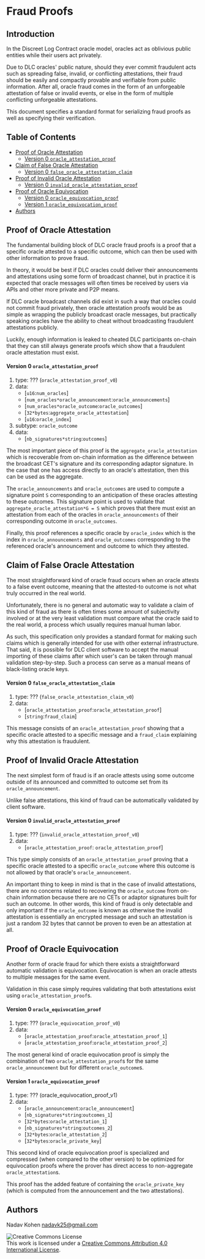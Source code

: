 # Fraud Proofs

## Introduction

In the Discreet Log Contract oracle model, oracles act as oblivious public entities while
their users act privately.

Due to DLC oracles' public nature, should they ever commit fraudulent acts such as spreading
false, invalid, or conflicting attestations, their fraud should be easily and compactly provable
and verifiable from public information.
After all, oracle fraud comes in the form of an unforgeable attestation of false or invalid events,
or else in the form of multiple conflicting unforgeable attestations.

This document specifies a standard format for serializing fraud proofs as well as specifying their verification.

## Table of Contents

* [Proof of Oracle Attestation](#proof-of-oracle-attestation)
  * [Version 0 `oracle_attestation_proof`](#version-0-oracle_attestation_proof)
* [Claim of False Oracle Attestation](#claim-of-false-oracle-attestation)
  * [Version 0 `false_oracle_attestation_claim` ](#version-0-false_oracle_attestation_claim)
* [Proof of Invalid Oracle Attestation](#proof-of-invalid-oracle-attestation)
  * [Version 0 `invalid_oracle_attestation_proof`](#version-0-invalid_oracle_attestation_proof)
* [Proof of Oracle Equivocation](#proof-of-oracle-equivocation)
  * [Version 0 `oracle_equivocation_proof`](#version-0-oracle_equivocation_proof)
  * [Version 1 `oracle_equivocation_proof`](#version-1-oracle_equivocation_proof)
* [Authors](#authors)

## Proof of Oracle Attestation

The fundamental building block of DLC oracle fraud proofs is a proof that a specific oracle
attested to a specific outcome, which can then be used with other information to prove fraud.

In theory, it would be best if DLC oracles could deliver their announcements and attestations
using some form of broadcast channel, but in practice it is expected that oracle messages will
often times be received by users via APIs and other more private and P2P means.

If DLC oracle broadcast channels did exist in such a way that oracles could not commit fraud privately,
then oracle attestation proofs would be as simple as wrapping the publicly broadcast oracle messages,
but practically speaking oracles have the ability to cheat without broadcasting fraudulent attestations publicly.

Luckily, enough information is leaked to cheated DLC participants on-chain that they can still
always generate proofs which show that a fraudulent oracle attestation must exist.

#### Version 0 `oracle_attestation_proof`

1. type: ??? (`oracle_attestation_proof_v0`)
2. data:
   * [`u16`:`num_oracles`]
   * [`num_oracles*oracle_announcement`:`oracle_announcements`]
   * [`num_oracles*oracle_outcome`:`oracle_outcomes`]
   * [`32*bytes`:`aggregate_oracle_attestation`]
   * [`u16`:`oracle_index`]
3. subtype: `oracle_outcome`
4. data:
   * [`nb_signatures*string`:`outcomes`]

The most important piece of this proof is the `aggregate_oracle_attestation` which is recoverable from
on-chain information as the difference between the broadcast CET's signature and its corresponding adaptor signature.
In the case that one has access directly to an oracle's attestation, then this can be used as the aggregate.

The `oracle_announcements` and `oracle_outcomes` are used to compute a signature point `S` corresponding to an anticipation of
these oracles attesting to these outcomes.
This signature point is used to validate that `aggregate_oracle_attestation*G = S` which proves that there must exist an attestation
from each of the oracles in `oracle_announcements` of their corresponding outcome in `oracle_outcomes`.

Finally, this proof references a specific oracle by `oracle_index` which is the index in `oracle_announcements` and `oracle_outcomes`
corresponding to the referenced oracle's announcement and outcome to which they attested. 

## Claim of False Oracle Attestation

The most straightforward kind of oracle fraud occurs when an oracle attests to a false event outcome,
meaning that the attested-to outcome is not what truly occurred in the real world.

Unfortunately, there is no general and automatic way to validate a claim of this kind of fraud as there
is often times some amount of subjectivity involved or at the very least validation must compare what
the oracle said to the real world, a process which usually requires manual human labor.

As such, this specification only provides a standard format for making such claims which is generally
intended for use with other external infrastructure.
That said, it is possible for DLC client software to accept the manual importing of these claims after
which user's can be taken through manual validation step-by-step.
Such a process can serve as a manual means of black-listing oracle keys.

#### Version 0 `false_oracle_attestation_claim`

1. type: ??? (`false_oracle_attestation_claim_v0`)
2. data:
   * [`oracle_attestation_proof`:`oracle_attestation_proof`]
   * [`string`:`fraud_claim`]

This message consists of an `oracle_attestation_proof` showing that a specific oracle attested to
a specific message and a `fraud_claim` explaining why this attestation is fraudulent.

## Proof of Invalid Oracle Attestation

The next simplest form of fraud is if an oracle attests using some outcome outside of its announced
and committed to outcome set from its `oracle_announcement`.

Unlike false attestations, this kind of fraud can be automatically validated by client software.

#### Version 0 `invalid_oracle_attestation_proof`

1. type: ??? (`invalid_oracle_attestation_proof_v0`)
2. data:
   * [`oracle_attestation_proof`: `oracle_attestation_proof`]

This type simply consists of an `oracle_attestation_proof` proving that a specific oracle attested to
a specific `oracle_outcome` where this outcome is not allowed by that oracle's `oracle_announcement`.

An important thing to keep in mind is that in the case of invalid attestations, there are no concerns related
to recovering the `oracle_outcome` from on-chain information because there are no CETs or adaptor
signatures built for such an outcome.
In other words, this kind of fraud is only detectable and only important if the `oracle_outcome` is known
as otherwise the invalid attestation is essentially an encrypted message and such an attestation is just
a random 32 bytes that cannot be proven to even be an attestation at all.

## Proof of Oracle Equivocation

Another form of oracle fraud for which there exists a straightforward automatic validation is equivocation.
Equivocation is when an oracle attests to multiple messages for the same event.

Validation in this case simply requires validating that both attestations exist using `oracle_attestation_proof`s.

#### Version 0 `oracle_equivocation_proof`

1. type: ??? (`oracle_equivocation_proof_v0`)
2. data:
   * [`oracle_attestation_proof`:`oracle_attestation_proof_1`]
   * [`oracle_attestation_proof`:`oracle_attestation_proof_2`]

The most general kind of oracle equivocation proof is simply the combination of two `oracle_attestation_proof`s
for the same `oracle_announcement` but for different `oracle_outcome`s.

#### Version 1 `oracle_equivocation_proof`

1. type: ??? (oracle_equivocation_proof_v1)
2. data:
   * [`oracle_announcement`:`oracle_announcement`]
   * [`nb_signatures*string`:`outcomes_1`]
   * [`32*bytes`:`oracle_attestation_1`]
   * [`nb_signatures*string`:`outcomes_2`]
   * [`32*bytes`:`oracle_attestation_2`]
   * [`32*bytes`:`oracle_private_key`]

This second kind of oracle equivocation proof is specialized and compressed (when compared to the other version)
to be optimized for equivocation proofs where the prover has direct access to non-aggregate `oracle_attestation`s.

This proof has the added feature of containing the `oracle_private_key` (which is computed from the announcement
and the two attestations).

## Authors

Nadav Kohen <nadavk25@gmail.com>

![Creative Commons License](https://i.creativecommons.org/l/by/4.0/88x31.png "License CC-BY")
<br>
This work is licensed under a [Creative Commons Attribution 4.0 International License](http://creativecommons.org/licenses/by/4.0/).